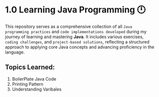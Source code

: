 # 1.0 Learning Java Programming 🕛

This repository serves as a comprehensive collection of all `Java programming practices` and `code implementations developed` during my journey of learning and mastering **Java**. It includes various exercises, `coding challenges`, and `project-based solutions`, reflecting a structured approach to applying core Java concepts and advancing proficiency in the language.


## Topics Learned:

1. BoilerPlate Java Code
2. Printing Pattern
3. Understanding Varibales
